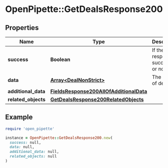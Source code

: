 # OpenPipette::GetDealsResponse200

## Properties

| Name | Type | Description | Notes |
| ---- | ---- | ----------- | ----- |
| **success** | **Boolean** | If the response is successful or not | [optional] |
| **data** | [**Array&lt;DealNonStrict&gt;**](DealNonStrict.md) | The array of deals | [optional] |
| **additional_data** | [**FieldsResponse200AllOfAdditionalData**](FieldsResponse200AllOfAdditionalData.md) |  | [optional] |
| **related_objects** | [**GetDealsResponse200RelatedObjects**](GetDealsResponse200RelatedObjects.md) |  | [optional] |

## Example

```ruby
require 'open_pipette'

instance = OpenPipette::GetDealsResponse200.new(
  success: null,
  data: null,
  additional_data: null,
  related_objects: null
)
```

